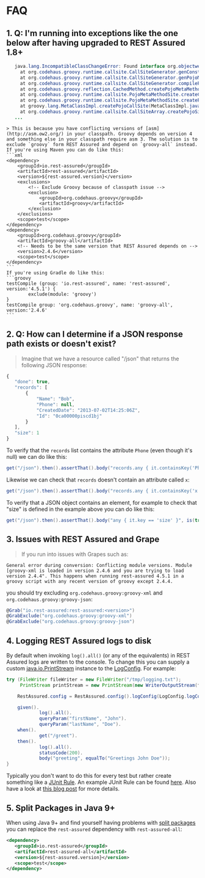 # FAQ #

## 1. Q: I'm running into exceptions like the one below after having upgraded to REST Assured 1.8+

 ```java
	java.lang.IncompatibleClassChangeError: Found interface org.objectweb.asm.MethodVisitor, but class was expected
	  at org.codehaus.groovy.runtime.callsite.CallSiteGenerator.genConstructor(CallSiteGenerator.java:141)
	  at org.codehaus.groovy.runtime.callsite.CallSiteGenerator.genPojoMetaMethodSite(CallSiteGenerator.java:181)
	  at org.codehaus.groovy.runtime.callsite.CallSiteGenerator.compilePojoMethod(CallSiteGenerator.java:227)
	  at org.codehaus.groovy.reflection.CachedMethod.createPojoMetaMethodSite(CachedMethod.java:257)
	  at org.codehaus.groovy.runtime.callsite.PojoMetaMethodSite.createCachedMethodSite(PojoMetaMethodSite.java:159)
	  at org.codehaus.groovy.runtime.callsite.PojoMetaMethodSite.createPojoMetaMethodSite(PojoMetaMethodSite.java:148)
	  at groovy.lang.MetaClassImpl.createPojoCallSite(MetaClassImpl.java:3082)
	  at org.codehaus.groovy.runtime.callsite.CallSiteArray.createPojoSite(CallSiteArray.java:129)
	...
 ```
	> This is because you have conflicting versions of [asm](http://asm.ow2.org/) in your classpath. Groovy depends on version 4 and something else in your classpath require asm 3. The solution is to exclude `groovy` form REST Assured and depend on `groovy-all` instead. If you're using Maven you can do like this:
	```xml
	<dependency>
	    <groupId>io.rest-assured</groupId>
	    <artifactId>rest-assured</artifactId>
	    <version>${rest-assured.version}</version>
	    <exclusions>
	        <!-- Exclude Groovy because of classpath issue -->
	        <exclusion>
	            <groupId>org.codehaus.groovy</groupId>
	            <artifactId>groovy</artifactId>
	        </exclusion>
	    </exclusions>
	    <scope>test</scope>
	</dependency>
	<dependency>
	    <groupId>org.codehaus.groovy</groupId>
	    <artifactId>groovy-all</artifactId>
	    <!-- Needs to be the same version that REST Assured depends on -->
	    <version>2.4.6</version>
	    <scope>test</scope>
	</dependency>
	```
	If you're using Gradle do like this:
	```groovy
	testCompile (group: 'io.rest-assured', name: 'rest-assured', version:'4.5.1') {
	        exclude(module: 'groovy')
	}
	testCompile group: 'org.codehaus.groovy', name: 'groovy-all', version:'2.4.6'
	```
## 2. Q: How can I determine if a JSON response path exists or doesn't exist?

 > Imagine that we have a resource called "/json" that returns the following JSON response:
 ```javascript
 {
    "done": true,
    "records": [
        {
            "Name": "Bob",
            "Phone": null,
            "CreatedDate": "2013-07-02T14:25:06Z",
            "Id": "0ca00000piscd1bj"
        }
    ],
    "size": 1
 }
  ```
 To verify that the `records` list contains the attribute `Phone` (even though it's null) we can do like this: 
 ```java
 get("/json").then().assertThat().body("records.any { it.containsKey('Phone') }", is(true));
 ```
 Likewise we can check that `records` doesn't contain an attribute called `x`:
 ```java
 get("/json").then().assertThat().body("records.any { it.containsKey('x') }", is(false));
 ```
 To verify that a JSON object contains an element, for example to check that "size" is defined in the example above you can do like this:
 ```java
 get("/json").then().assertThat().body("any { it.key == 'size' }", is(true));
 ```

## 3. Issues with REST Assured and Grape

 > If you run into issues with Grapes such as:

  ```
  General error during conversion: Conflicting module versions. Module [groovy-xml is loaded in version 2.4.6 and you are trying to load version 2.4.4". This happens when running rest-assured 4.5.1 in a groovy script with any recent version of groovy except 2.4.4.
  ```

  you should try excluding `org.codehaus.groovy:groovy-xml` and `org.codehaus.groovy:groovy-json`:

  ```groovy
  @Grab("io.rest-assured:rest-assured:<version>")
  @GrabExclude("org.codehaus.groovy:groovy-xml")
  @GrabExclude("org.codehaus.groovy:groovy-json")
  ```

## 4. Logging REST Assured logs to disk

By default when invoking `log().all()` (or any of the equivalents) in REST Assured logs are written to the console. To change this you can supply a custom [java.io.PrintStream](https://docs.oracle.com/javase/8/docs/api/java/io/PrintStream.html) instance to the [LogConfig](http://static.javadoc.io/io.rest-assured/rest-assured/4.5.1/io/restassured/config/LogConfig.html). For example:

```java
try (FileWriter fileWriter = new FileWriter("/tmp/logging.txt");
     PrintStream printStream = new PrintStream(new WriterOutputStream(fileWriter), true)) {

    RestAssured.config = RestAssured.config().logConfig(LogConfig.logConfig().defaultStream(printStream));

	given().
	        log().all().
	        queryParam("firstName", "John").
	        queryParam("lastName", "Doe").
	when().
	        get("/greet").
	then().
	        log().all().
	        statusCode(200).
	        body("greeting", equalTo("Greetings John Doe"));
}
```

Typically you don't want to do this for every test but rather create something like a [JUnit Rule](https://github.com/junit-team/junit4/wiki/rules). An example JUnit Rule can be found [here](https://github.com/rest-assured/rest-assured/blob/master/examples/rest-assured-itest-java/src/test/java/io/restassured/itest/java/support/WriteLogsToDisk.java). Also have a look at [this blog post](http://code.haleby.se/2018/10/05/logging-to-disk-with-rest-assured/) for more details.

## 5. Split Packages in Java 9+

When using Java 9+ and find yourself having problems with [split packages](https://www.logicbig.com/tutorials/core-java-tutorial/modules/split-packages.html) you can replace the `rest-assured` dependency with `rest-assured-all`:

```xml
<dependency>
   <groupId>io.rest-assured</groupId>
   <artifactId>rest-assured-all</artifactId>
   <version>${rest-assured.version}</version>
   <scope>test</scope>
</dependency>
```

